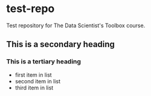 # test-repo
Test repository for The Data Scientist's Toolbox course.

## This is a secondary heading
### This is a tertiary heading

* first item in list
* second item in list
* third item in list
